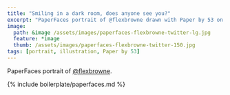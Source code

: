 ```yaml
---
title: "Smiling in a dark room, does anyone see you?"
excerpt: "PaperFaces portrait of @flexbrowne drawn with Paper by 53 on an iPad."
image: 
  path: &image /assets/images/paperfaces-flexbrowne-twitter-lg.jpg 
  feature: *image
  thumb: /assets/images/paperfaces-flexbrowne-twitter-150.jpg
tags: [portrait, illustration, Paper by 53]
---
```


PaperFaces portrait of [@flexbrowne](http://twitter.com/flexbrowne).

{% include boilerplate/paperfaces.md %}